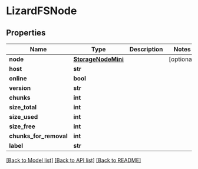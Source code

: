 # LizardFSNode

## Properties

Name | Type | Description | Notes
------------ | ------------- | ------------- | -------------
**node** | [**StorageNodeMini**](StorageNodeMini.md) |  | [optional] 
**host** | **str** |  | 
**online** | **bool** |  | 
**version** | **str** |  | 
**chunks** | **int** |  | 
**size_total** | **int** |  | 
**size_used** | **int** |  | 
**size_free** | **int** |  | 
**chunks_for_removal** | **int** |  | 
**label** | **str** |  | 

[[Back to Model list]](../README.md#documentation-for-models) [[Back to API list]](../README.md#documentation-for-api-endpoints) [[Back to README]](../README.md)


